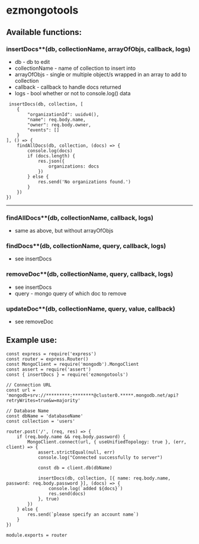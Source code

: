 # ezmongotools

## Available functions:
### insertDocs**(db, collectionName, arrayOfObjs, callback, logs)
  - db - db to edit
  - collectionName - name of collection to insert into
  - arrayOfObjs - single or multiple object/s wrapped in an array to add to collection
  - callback - callback to handle docs returned
  - logs - bool whether or not to console.log() data
```
 insertDocs(db, collection, [
    { 
        "organizationId": uuidv4(), 
        "name": req.body.name, 
        "owner": req.body.owner,
        "events": [] 
    }
], () => {
    findAllDocs(db, collection, (docs) => {
        console.log(docs)
        if (docs.length) {
            res.json({
                organizations: docs
            })
        } else {
            res.send('No organizations found.')
        }
    })
})
```
--- 
### findAllDocs**(db, collectionName, callback, logs)
  - same as above, but without arrayOfObjs
### findDocs**(db, collectionName, query, callback, logs)
  - see insertDocs
### removeDoc**(db, collectionName, query, callback, logs)
  - see insertDocs
  - query - mongo query of which doc to remove
### updateDoc**(db, collectionName, query, value, callback)
  - see removeDoc

## Example use:

```
const express = require('express')
const router = express.Router()
const MongoClient = require('mongodb').MongoClient
const assert = require('assert')
const { insertDocs } = require('ezmongotools')

// Connection URL
const url = 'mongodb+srv://*********:********@cluster0.*****.mongodb.net/api?retryWrites=true&w=majority'

// Database Name
const dbName = 'databaseName'
const collection = 'users'

router.post('/', (req, res) => {
    if (req.body.name && req.body.password) {
        MongoClient.connect(url, { useUnifiedTopology: true }, (err, client) => {
            assert.strictEqual(null, err)
            console.log("Connected successfully to server")

            const db = client.db(dbName)

            insertDocs(db, collection, [{ name: req.body.name, password: req.body.password }], (docs) => {
                console.log(`added ${docs}`)
                res.send(docs)
            }, true)
        })
    } else {
        res.send(`please specify an account name`)
    }
})

module.exports = router

```
